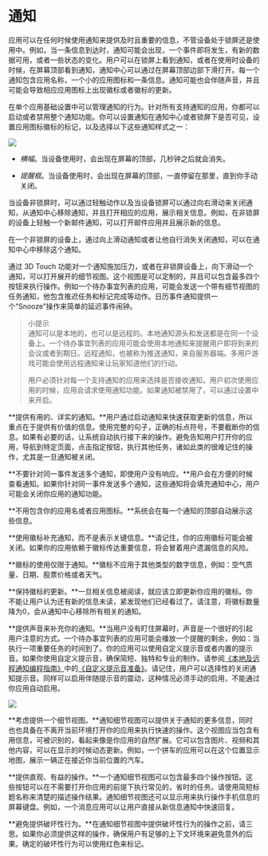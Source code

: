 # 通知

应用可以在任何时候使用通知来提供及时且重要的信息，不管设备处于锁屏还是使用中。例如，当一条信息到达时，通知可能会出现，一个事件即将发生，有新的数据可用，或者一些状态的变化。用户可以在锁屏上看到通知，或者在使用时设备的时候，在屏幕顶部看到通知，通知中心可以通过在屏幕顶部边部下滑打开。每一个通知包含应用名称，一个小的应用图标和一条信息。通知可能也会伴随声音，并且可能会导致相应应用图标上出现徽标或者徽标的更新。

在单个应用基础设置中可以管理通知的行为。针对所有支持通知的应用，你都可以启动或者禁用整个通知功能。你可以设置通知在通知中心或者锁屏下是否可见，设置应用图标徽标的标记，以及选择以下这些通知样式之一：

![](https://developer.apple.com/ios/human-interface-guidelines/images/notifications_top_2x.png)

+ *横幅*。当设备使用时，会出现在屏幕的顶部，几秒钟之后就会消失。

+ *提醒框*。当设备使用时，会出现在屏幕的顶部，一直停留在那里，直到你手动关闭。

当设备非锁屏时，可以通过轻触动作以及当设备锁屏可以通过向右滑动来关闭通知，从通知中心移除通知，并且打开相应的应用，展示相关信息。例如，在非锁屏的设备上轻触一个新邮件通知，可以打开邮件应用并且展示新的信息。

在一个非锁屏的设备上，通过向上滑动通知或者让他自行消失关闭通知，可以在通知中心中移除这个通知。

通过 3D Touch 功能对一个通知施加压力，或者在非锁屏设备上，向下滑动一个通知，可以打开展开的细节视图。这个视图是可以定制的，并且可以包含最多四个按钮来执行操作。例如一个待办事宜列表的应用，可能会发送一个带有细节视图的任务通知，他包含推迟任务和标记完成等动作。日历事件通知提供一个“Snooze”操作来简单的延迟事件闹钟。

>小提示  
>通知可以是本地的，也可以是远程的。本地通知源头和发送都是在同一个设备上。一个待办事宜列表的应用可能会使用本地通知来提醒用户即将到来的会议或者到期日。远程通知，也被称为推送通知，来自服务器端。多用户游戏可能会使用远程通知来让玩家知道他们的行动。
>
>用户必须针对每一个支持通知的应用来选择是否接收通知，用户初次使用应用的时候，应用会请求使用通知功能。如果通知被禁用了，可以通过设置中来开启。

**提供有用的、详实的通知。**用户通过启动通知来快速获取更新的信息，所以重点在于提供有价值的信息。使用完整的句子，正确的标点符号，不要截断你的信息。如果有必要的话，让系统自动执行接下来的操作。避免告知用户打开你的应用，导航到特定页面，点击指定按钮，执行其他任务，诸如此类的很难记住的操作，尤其是一旦通知被关闭。

**不要针对同一事件发送多个通知，即使用户没有响应。**用户会在方便的时候查看通知。如果你针对同一事件发送多个通知，这些通知将会填充通知中心，用户可能会关闭你应用的通知功能。

**不用包含你的应用名或者应用图标。**系统会在每一个通知的顶部自动展示这些信息。

**使用徽标补充通知，而不是表示关键信息。**请记住，你的应用徽标可能会被关闭。如果你的应用依赖于徽标传达重要信息，将会冒着用户遗漏信息的风险。

**徽标的使用仅限于通知。**徽标不应用于其他类型的数字信息，例如：空气质量、日期、股票价格或者天气。

**保持徽标的更新。**一旦相关信息被阅读，就应该立即更新你应用的徽标。你不能让用户认为还有新的信息未读，紧发现他们已经看过了。请注意，将徽标数量降为0，会从通知中心移除所有相关的通知。

**提供声音来补充你的通知。**当用户没有盯住屏幕时，声音是一个很好的引起用户注意的方式。一个待办事宜列表的应用可能会播放一个提醒的剩余，例如：当执行一项重要任务的时间到了。你的应用可以使用自定义提示音或者内置的提示音。如果你使用自定义提示音，确保简短、独特和专业的制作。请参阅[《本地及远程通知编程指南》](https://developer.apple.com/library/content/documentation/NetworkingInternet/Conceptual/RemoteNotificationsPG/SupportingNotificationsinYourApp.html#//apple_ref/doc/uid/TP40008194-CH4-SW10)中的[《自定义提示音准备》](https://developer.apple.com/library/content/documentation/NetworkingInternet/Conceptual/RemoteNotificationsPG/Chapters/Introduction.html)。请记住，用户可以选择性的关闭通知提示音。同样可以启用伴随提示音的震动，这种情况必须手动的启用，不能通过你应用自动启用。

![](https://developer.apple.com/ios/human-interface-guidelines/images/notifications_detail_2x.png)

**考虑提供一个细节视图。**通知细节视图可以提供关于通知的更多信息，同时也也具备在不离开当前环境打开你的应用来执行快速的操作。这个视图应当包含有用信息，可被识别的，看起来像是你应用的自然扩展。它可以包含图片、视频和其他内容，可以在显示的时候动态更新。例如，一个拼车的应用可以在这个位置显示地图，展示一辆正在接近你当前位置的汽车。

**提供直观、有益的操作。**一个通知细节视图可以包含最多四个操作按钮。这些按钮可以在不需要打开你应用的前提下执行常见的，省时的任务。请使用简短标题名称来清楚的描述操作结果。通知细节视图还可以显示用来执行操作手机信息的屏幕键盘。例如，一个消息应用可以让用户直接从新信息通知中快速回复。

**避免提供破坏性行为。**在通知细节视图中提供破坏性行为的操作之前，请三思。如果你必须提供这样的操作，确保用户有足够的上下文环境来避免意外的后果。确定的破坏性行为可以使用红色来标记。





